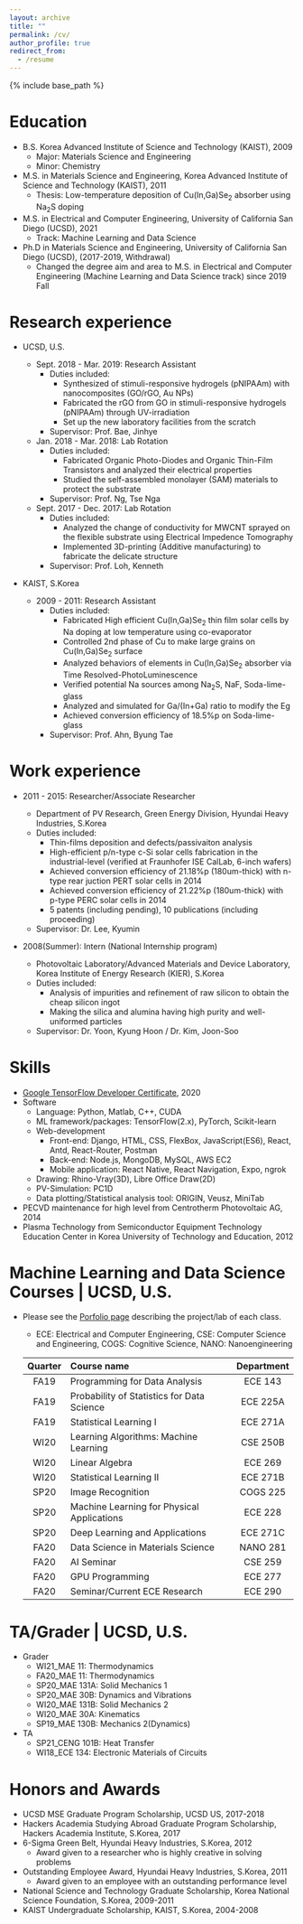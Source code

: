 ```yaml
---
layout: archive
title: ""
permalink: /cv/
author_profile: true
redirect_from:
  - /resume
---
```


{% include base_path %}

Education
======
* B.S. Korea Advanced Institute of Science and Technology (KAIST), 2009
  * Major: Materials Science and Engineering
  * Minor: Chemistry
* M.S. in Materials Science and Engineering, Korea Advanced Institute of Science and Technology (KAIST), 2011
  * Thesis: Low-temperature deposition of Cu(In,Ga)Se<sub>2</sub> absorber using Na<sub>2</sub>S doping
* M.S. in Electrical and Computer Engineering, University of California San Diego (UCSD), 2021
  * Track: Machine Learning and Data Science
* Ph.D in Materials Science and Engineering, University of California San Diego (UCSD), (2017-2019, Withdrawal)
  * Changed the degree aim and area to M.S. in Electrical and Computer Engineering (Machine Learning and Data Science track) since 2019 Fall

Research experience
======
* UCSD, U.S.
  * Sept. 2018 - Mar. 2019: Research Assistant
    * Duties included: 
      * Synthesized of stimuli-responsive hydrogels (pNIPAAm) with nanocomposites (GO/rGO, Au NPs)
      * Fabricated the rGO from GO in stimuli-responsive hydrogels (pNIPAAm) through UV-irradiation
      * Set up the new laboratory facilities from the scratch
    * Supervisor: Prof. Bae, Jinhye
  * Jan. 2018 - Mar. 2018: Lab Rotation
    * Duties included: 
      * Fabricated Organic Photo-Diodes and Organic Thin-Film Transistors and analyzed their electrical properties
      * Studied the self-assembled monolayer (SAM) materials to protect the substrate
    * Supervisor: Prof. Ng, Tse Nga
  * Sept. 2017 - Dec. 2017: Lab Rotation
    * Duties included: 
      * Analyzed the change of conductivity for MWCNT sprayed on the flexible substrate using Electrical Impedence Tomography
      * Implemented 3D-printing (Additive manufacturing) to fabricate the delicate structure
    * Supervisor: Prof. Loh, Kenneth

* KAIST, S.Korea
  * 2009 - 2011: Research Assistant
    * Duties included: 
      * Fabricated High efficient Cu(In,Ga)Se<sub>2</sub> thin film solar cells by Na doping at low temperature using co-evaporator
      * Controlled 2nd phase of Cu to make large grains on Cu(In,Ga)Se<sub>2</sub> surface
      * Analyzed behaviors of elements in Cu(In,Ga)Se<sub>2</sub> absorber via Time Resolved-PhotoLuminescence
      * Verified potential Na sources among Na<sub>2</sub>S, NaF, Soda-lime-glass
      * Analyzed and simulated for Ga/(In+Ga) ratio to modify the Eg
      * Achieved conversion efficiency of 18.5%p on Soda-lime-glass
    * Supervisor: Prof. Ahn, Byung Tae
  
Work experience
======
* 2011 - 2015: Researcher/Associate Researcher
  * Department of PV Research, Green Energy Division, Hyundai Heavy Industries, S.Korea
  * Duties included: 
    * Thin-films deposition and defects/passivaiton analysis
    * High-efficient p/n-type c-Si solar cells fabrication in the industrial-level (verified at Fraunhofer ISE CalLab, 6-inch wafers)
    * Achieved conversion efficiency of 21.18%p (180um-thick) with n-type rear juction PERT solar cells in 2014
    * Achieved conversion efficiency of 21.22%p (180um-thick) with p-type PERC solar cells in 2014
    * 5 patents (including pending), 10 publications (including proceeding)
  * Supervisor: Dr. Lee, Kyumin
  
* 2008(Summer): Intern (National Internship program)
  * Photovoltaic Laboratory/Advanced Materials and Device Laboratory, Korea Institute of Energy Research (KIER), S.Korea
  * Duties included: 
    * Analysis of impurities and refinement of raw silicon to obtain the cheap silicon ingot
    * Making the silica and alumina having high purity and well-uniformed particles
  * Supervisor: Dr. Yoon, Kyung Hoon / Dr. Kim, Joon-Soo
  
Skills
======
* [Google TensorFlow Developer Certificate](https://api.accredible.com/v1/frontend/credential_website_embed_image/certificate/20943431), 2020
* Software
  * Language: Python, Matlab, C++, CUDA
  * ML framework/packages: TensorFlow(2.x), PyTorch, Scikit-learn
  * Web-development
    * Front-end: Django, HTML, CSS, FlexBox, JavaScript(ES6), React, Antd, React-Router, Postman
    * Back-end: Node.js, MongoDB, MySQL, AWS EC2
    * Mobile application: React Native, React Navigation, Expo, ngrok
  * Drawing: Rhino-Vray(3D), Libre Office Draw(2D)
  * PV-Simulation: PC1D
  * Data plotting/Statistical analysis tool: ORIGIN, Veusz, MiniTab
* PECVD maintenance for high level from Centrotherm Photovoltaic AG, 2014
* Plasma Technology from Semiconductor Equipment Technology Education Center in Korea University of Technology and Education, 2012
  
Machine Learning and Data Science Courses | UCSD, U.S.
======
* Please see the [Porfolio page](https://haenara-shin.github.io/portfolio/) describing the project/lab of each class.
  * ECE: Electrical and Computer Engineering, CSE: Computer Science and Engineering, COGS: Cognitive Science, NANO: Nanoengineering

  |Quarter|Course name|Department|
  |:-----:|:----------|:--------:|
  |FA19|Programming for Data Analysis|ECE 143|
  |FA19|Probability of Statistics for Data Science|ECE 225A|
  |FA19|Statistical Learning I|ECE 271A|
  |WI20|Learning Algorithms: Machine Learning|CSE 250B|
  |WI20|Linear Algebra|ECE 269|
  |WI20|Statistical Learning II|ECE 271B|
  |SP20|Image Recognition|COGS 225|
  |SP20|Machine Learning for Physical Applications|ECE 228|
  |SP20|Deep Learning and Applications|ECE 271C|
  |FA20|Data Science in Materials Science|NANO 281|
  |FA20|AI Seminar|CSE 259|
  |FA20|GPU Programming|ECE 277|
  |FA20|Seminar/Current ECE Research|ECE 290|
  
TA/Grader | UCSD, U.S.
======
* Grader
  * WI21_MAE 11: Thermodynamics
  * FA20_MAE 11: Thermodynamics
  * SP20_MAE 131A: Solid Mechanics 1
  * SP20_MAE 30B: Dynamics and Vibrations
  * WI20_MAE 131B: Solid Mechanics 2
  * WI20_MAE 30A: Kinematics
  * SP19_MAE 130B: Mechanics 2(Dynamics)
* TA
  * SP21_CENG 101B: Heat Transfer
  * WI18_ECE 134: Electronic Materials of Circuits
  
Honors and Awards
======
* UCSD MSE Graduate Program Scholarship, UCSD US, 2017-2018  
* Hackers Academia Studying Abroad Graduate Program Scholarship, Hackers Academia Institute, S.Korea, 2017    
* 6-Sigma Green Belt, Hyundai Heavy Industries, S.Korea, 2012
  * Award given to a researcher who is highly creative in solving problems
* Outstanding Employee Award, Hyundai Heavy Industries, S.Korea, 2011
  * Award given to an employee with an outstanding performance level
* National Science and Technology Graduate Scholarship, Korea National Science Foundation, S.Korea, 2009-2011
* KAIST Undergraduate Scholarship, KAIST, S.Korea, 2004-2008

